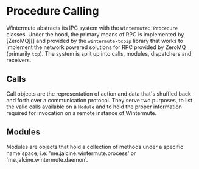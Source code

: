 # Procedure Calling

Wintermute abstracts its IPC system with the `Wintermute::Procedure` classes.
Under the hood, the primary means of RPC is implemented by [ZeroMQ][] and
provided by the `wintermute-tcpip` library that works to implement the network
powered solutions for RPC provided by ZeroMQ (primarily `tcp`). The system is
split up into calls, modules, dispatchers and receivers.

## Calls

Call objects are the representation of action and data that's shuffled back
and forth over a communication protocol. They serve two purposes, to list the
valid calls available on a `Module` and to hold the proper information
required for invocation on a remote instance of Wintermute.

## Modules

Modules are objects that hold a collection of methods under a specific
name space, i.e: 'me.jalcine.wintermute.process' or
'me.jalcine.wintermute.daemon'.
